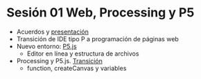 # Sesión 01 Web, Processing y P5

- Acuerdos y [presentación](https://ocelotl.cc/)
- Transición de IDE tipo P a programación de páginas web
- Nuevo entorno: [P5.js](https://p5js.org/)
  - Editor en línea y estructura de archivos   
- Processing y P5.js. [Transición](https://github.com/processing/p5.js/wiki/Processing-transition)
  - function, createCanvas y variables
